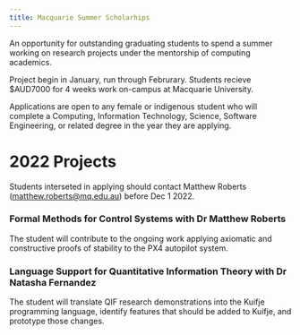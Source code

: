 ```yaml
---
title: Macquarie Summer Scholarhips
---
```


An opportunity for outstanding graduating students to spend a summer working on research projects under the mentorship of computing academics.

Project begin in January, run through Februrary. Students recieve $AUD7000 for 4 weeks work on-campus at Macquarie University.

Applications are open to any female or indigenous student who will complete a Computing, Information Technology, Science, Software Engineering, or related degree in the year they are applying.

# 2022 Projects

Students interseted in applying should contact Matthew Roberts (matthew.roberts@mq.edu.au) before Dec 1 2022.

### Formal Methods for Control Systems with Dr Matthew Roberts
The student will contribute to the ongoing work applying axiomatic and constructive proofs of stability to the PX4 autopilot system.

### Language Support for Quantitative Information Theory with Dr Natasha Fernandez

The student will translate QIF research demonstrations into the Kuifje programming language, identify features that should be added to Kuifje, and prototype those changes.